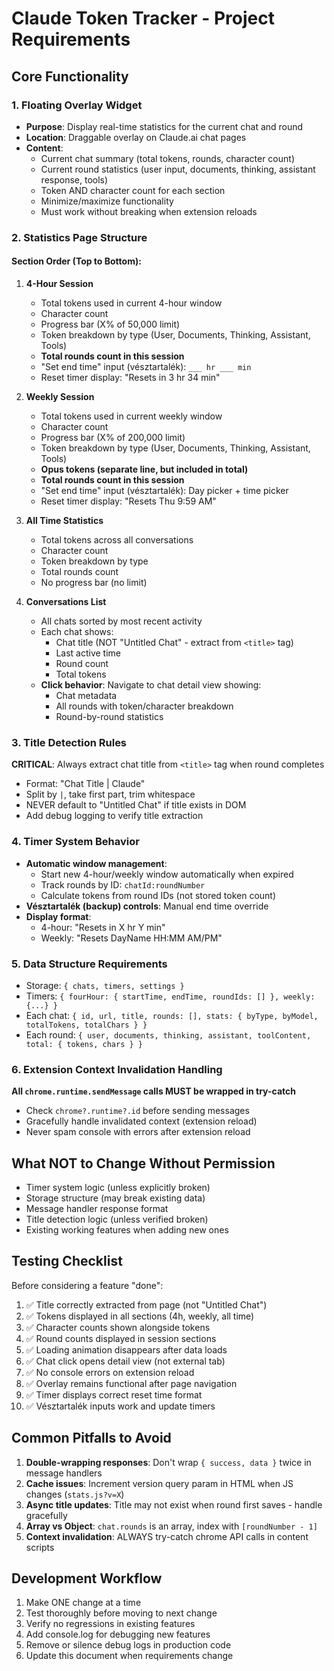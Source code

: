 # Claude Token Tracker - Project Requirements

## Core Functionality

### 1. Floating Overlay Widget
- **Purpose**: Display real-time statistics for the current chat and round
- **Location**: Draggable overlay on Claude.ai chat pages
- **Content**:
  - Current chat summary (total tokens, rounds, character count)
  - Current round statistics (user input, documents, thinking, assistant response, tools)
  - Token AND character count for each section
  - Minimize/maximize functionality
  - Must work without breaking when extension reloads

### 2. Statistics Page Structure

#### Section Order (Top to Bottom):
1. **4-Hour Session**
   - Total tokens used in current 4-hour window
   - Character count
   - Progress bar (X% of 50,000 limit)
   - Token breakdown by type (User, Documents, Thinking, Assistant, Tools)
   - **Total rounds count in this session**
   - "Set end time" input (vésztartalék): `___ hr ___ min`
   - Reset timer display: "Resets in 3 hr 34 min"

2. **Weekly Session**
   - Total tokens used in current weekly window
   - Character count
   - Progress bar (X% of 200,000 limit)
   - Token breakdown by type (User, Documents, Thinking, Assistant, Tools)
   - **Opus tokens (separate line, but included in total)**
   - **Total rounds count in this session**
   - "Set end time" input (vésztartalék): Day picker + time picker
   - Reset timer display: "Resets Thu 9:59 AM"

3. **All Time Statistics**
   - Total tokens across all conversations
   - Character count
   - Token breakdown by type
   - Total rounds count
   - No progress bar (no limit)

4. **Conversations List**
   - All chats sorted by most recent activity
   - Each chat shows:
     - Chat title (NOT "Untitled Chat" - extract from `<title>` tag)
     - Last active time
     - Round count
     - Total tokens
   - **Click behavior**: Navigate to chat detail view showing:
     - Chat metadata
     - All rounds with token/character breakdown
     - Round-by-round statistics

### 3. Title Detection Rules
**CRITICAL**: Always extract chat title from `<title>` tag when round completes
- Format: "Chat Title | Claude"
- Split by `|`, take first part, trim whitespace
- NEVER default to "Untitled Chat" if title exists in DOM
- Add debug logging to verify title extraction

### 4. Timer System Behavior
- **Automatic window management**: 
  - Start new 4-hour/weekly window automatically when expired
  - Track rounds by ID: `chatId:roundNumber`
  - Calculate tokens from round IDs (not stored token count)
- **Vésztartalék (backup) controls**: Manual end time override
- **Display format**:
  - 4-hour: "Resets in X hr Y min"
  - Weekly: "Resets DayName HH:MM AM/PM"

### 5. Data Structure Requirements
- Storage: `{ chats, timers, settings }`
- Timers: `{ fourHour: { startTime, endTime, roundIds: [] }, weekly: {...} }`
- Each chat: `{ id, url, title, rounds: [], stats: { byType, byModel, totalTokens, totalChars } }`
- Each round: `{ user, documents, thinking, assistant, toolContent, total: { tokens, chars } }`

### 6. Extension Context Invalidation Handling
**All `chrome.runtime.sendMessage` calls MUST be wrapped in try-catch**
- Check `chrome?.runtime?.id` before sending messages
- Gracefully handle invalidated context (extension reload)
- Never spam console with errors after extension reload

## What NOT to Change Without Permission
- Timer system logic (unless explicitly broken)
- Storage structure (may break existing data)
- Message handler response format
- Title detection logic (unless verified broken)
- Existing working features when adding new ones

## Testing Checklist
Before considering a feature "done":
1. ✅ Title correctly extracted from page (not "Untitled Chat")
2. ✅ Tokens displayed in all sections (4h, weekly, all time)
3. ✅ Character counts shown alongside tokens
4. ✅ Round counts displayed in session sections
5. ✅ Loading animation disappears after data loads
6. ✅ Chat click opens detail view (not external tab)
7. ✅ No console errors on extension reload
8. ✅ Overlay remains functional after page navigation
9. ✅ Timer displays correct reset time format
10. ✅ Vésztartalék inputs work and update timers

## Common Pitfalls to Avoid
1. **Double-wrapping responses**: Don't wrap `{ success, data }` twice in message handlers
2. **Cache issues**: Increment version query param in HTML when JS changes (`stats.js?v=X`)
3. **Async title updates**: Title may not exist when round first saves - handle gracefully
4. **Array vs Object**: `chat.rounds` is an array, index with `[roundNumber - 1]`
5. **Context invalidation**: ALWAYS try-catch chrome API calls in content scripts

## Development Workflow
1. Make ONE change at a time
2. Test thoroughly before moving to next change
3. Verify no regressions in existing features
4. Add console.log for debugging new features
5. Remove or silence debug logs in production code
6. Update this document when requirements change
